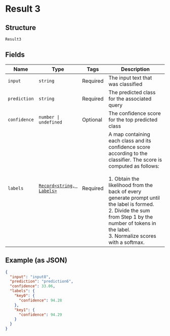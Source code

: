 
# Result 3

## Structure

`Result3`

## Fields

| Name | Type | Tags | Description |
|  --- | --- | --- | --- |
| `input` | `string` | Required | The input text that was classified |
| `prediction` | `string` | Required | The predicted class for the associated query |
| `confidence` | `number \| undefined` | Optional | The confidence score for the top predicted class |
| `labels` | [`Record<string, Labels>`](../../doc/models/labels.md) | Required | A map containing each class and its confidence score according to the classifier. The score is computed as follows:<br><br>1. Obtain the likelihood from the back of every generate prompt until the label is formed.<br>2. Divide the sum from Step 1 by the number of tokens in the label.<br>3. Normalize scores with a softmax. |

## Example (as JSON)

```json
{
  "input": "input8",
  "prediction": "prediction6",
  "confidence": 33.06,
  "labels": {
    "key0": {
      "confidence": 94.28
    },
    "key1": {
      "confidence": 94.29
    }
  }
}
```


